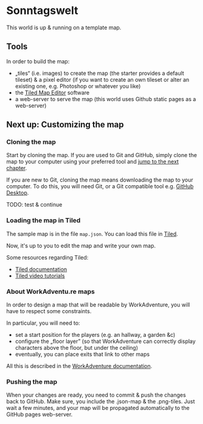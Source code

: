 # Sonntagswelt

This world is up & running on a template map.

## Tools

In order to build the map:

- „tiles“ (i.e. images) to create the map (the starter provides a default tileset) & a pixel editor (if you want to create an own tileset or alter an existing one, e.g. Photoshop or whatever you like)
- the [Tiled Map Editor](https://www.mapeditor.org/) software
- a web-server to serve the map (this world uses Github static pages as a web-server)


## Next up: Customizing the map

### Cloning the map

Start by cloning the map. If you are used to Git and GitHub, simply clone the map
to your computer using your preferred tool and [jump to the next chapter](#loading-the-map-in-tiled).

If you are new to Git, cloning the map means downloading the map to your computer.
To do this, you will need Git, or a Git compatible tool e.g. [GitHub Desktop](https://desktop.github.com/).

TODO: test & continue

### Loading the map in Tiled

The sample map is in the file `map.json`.
You can load this file in [Tiled](https://www.mapeditor.org/).

Now, it's up to you to edit the map and write your own map.

Some resources regarding Tiled:

- [Tiled documentation](https://doc.mapeditor.org/en/stable/manual/introduction/)
- [Tiled video tutorials](https://www.gamefromscratch.com/post/2015/10/14/Tiled-Map-Editor-Tutorial-Series.aspx)

### About WorkAdventu.re maps

In order to design a map that will be readable by WorkAdventure, you will have to respect some constraints.

In particular, you will need to:

- set a start position for the players (e.g. an hallway, a garden &c)
- configure the „floor layer” (so that WorkAdventure can correctly display characters above the floor, but under the ceiling)
- eventually, you can place exits that link to other maps

All this is described in the [WorkAdventure documentation](https://github.com/thecodingmachine/workadventure/#designing-a-map).


### Pushing the map

When your changes are ready, you need to commit & push the changes back to GitHub.
Make sure, you include the .json-map & the .png-tiles.
Just wait a few minutes, and your map will be propagated automatically to the GitHub pages web-server.
